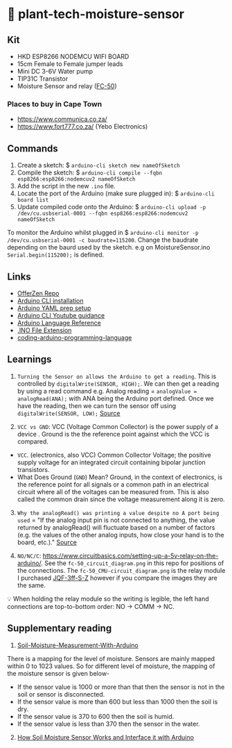 # 🌱 plant-tech-moisture-sensor

## Kit

- HKD ESP8266 NODEMCU WIFI BOARD
- 15cm Female to Female jumper leads
- Mini DC 3-6V Water pump
- TIP31C Transistor
- Moisture Sensor and relay ([FC-50](https://www.mantech.co.za/datasheets/products/FC-50_BG.pdf))

### Places to buy in Cape Town

- https://www.communica.co.za/
- https://www.fort777.co.za/ (Yebo Electronics)

## Commands

1. Create a sketch: $ `arduino-cli sketch new nameOfSketch`
2. Compile the sketch: $ `arduino-cli compile --fqbn esp8266:esp8266:nodemcuv2 nameOfSketch`
3. Add the script in the new `.ino` file.
4. Locate the port of the Arduino (make sure plugged in): $ `arduino-cli board list`
5. Update compiled code onto the Arduino: $ `arduino-cli upload -p /dev/cu.usbserial-0001 --fqbn esp8266:esp8266:nodemcuv2 nameOfSketch`

To monitor the Arduino whilst plugged in $ `arduino-cli monitor -p /dev/cu.usbserial-0001 -c baudrate=115200`. Change the baudrate depending on the baurd used by the sketch. e.g on MoistureSensor.ino `Serial.begin(115200);` is defined.

## Links

- [OfferZen Repo](https://github.com/OfferZen-Community/plant_tech_ams/tree/main)
- [Arduino CLI installation](https://arduino.github.io/arduino-cli/0.33/installation/)
- [Arduino YAML prep setup](https://github.com/OfferZen-Community/plant_tech_ams/blob/main/prep-arduino-cli.md)
- [Arduino CLI Youtube guidance](https://www.youtube.com/watch?v=8LPSjucQoso&ab_channel=datasith)
- [Arduino Language Reference](https://www.arduino.cc/reference/en/language)
- [.INO File Extension](https://fileinfo.com/extension/ino)
- [coding-arduino-programming-language](https://emeritus.org/blog/coding-arduino-programming-language)

## Learnings

1. `Turning the Sensor on allows the Arduino to get a reading`. This is controlled by `digitalWrite(SENSOR, HIGH);`. We can
   then get a reading by using a read command e.g. Analog reading = `analogValue = analogRead(ANA);` with ANA being the Arduino port defined.
   Once we have the reading, then we can turn the sensor off using `digitalWrite(SENSOR, LOW);` [Source](https://emeritus.org/blog/coding-arduino-programming-language)

2. `VCC vs GND`: VCC (Voltage Common Collector) is the power supply of a device . Ground is the the reference point against which the VCC is compared.

- `VCC`. (electronics, also VCC) Common Collector Voltage; the positive supply voltage for an integrated circuit containing bipolar junction transistors.
- What Does Ground (`GND`) Mean? Ground, in the context of electronics, is the reference point for all signals or a common path in an electrical circuit where all of the voltages can be measured from. This is also called the common drain since the voltage measurement along it is zero.

3. `Why the analogRead() was printing a value despite no A port being used` = "If the analog input pin is not connected to anything, the value returned by analogRead() will fluctuate based on a number of factors (e.g. the values of the other analog inputs, how close your hand is to the board, etc.)." [Source](https://www.arduino.cc/reference/en/language/functions/analog-io/analogread/)

4. `NO/NC/C`: https://www.circuitbasics.com/setting-up-a-5v-relay-on-the-arduino/. See the `fc-50_circuit_diagram.png` in this repo for positions of the connections. The `fc-50_CMU-circuit_diagram.png` is the relay module I purchased [JQF-3ff-S-Z](https://www.communica.co.za/products/cmu-moisture-sensor-with-relay?variant=40204733055049) however if you compare the images they are the same.

💡 When holding the relay module so the writing is legible, the left hand connections are top-to-bottom order: NO -> COMM -> NC.

## Supplementary reading

1. [Soil-Moisture-Measurement-With-Arduino](https://www.instructables.com/Soil-Moisture-Measurement-With-Arduino)

There is a mapping for the level of moisture. Sensors are mainly mapped within 0 to 1023 values. So for different level of moisture, the mapping of the moisture sensor is given below-

- If the sensor value is 1000 or more than that then the sensor is not in the soil or sensor is disconnected.
- If the sensor value is more than 600 but less than 1000 then the soil is dry.
- If the sensor value is 370 to 600 then the soil is humid.
- If the sensor value is less than 370 then the sensor in the water.

2. [How Soil Moisture Sensor Works and Interface it with Arduino](https://lastminuteengineers.com/soil-moisture-sensor-arduino-tutorial/)
